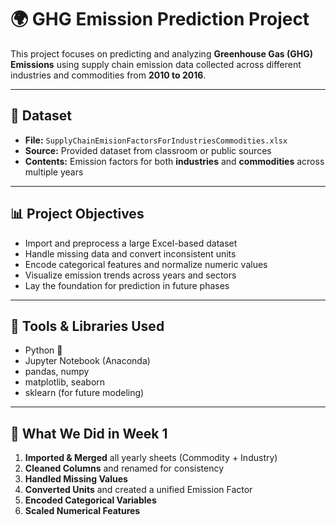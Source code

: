 # 🌍 GHG Emission Prediction Project

This project focuses on predicting and analyzing **Greenhouse Gas (GHG) Emissions** using supply chain emission data collected across different industries and commodities from **2010 to 2016**.

---

## 📁 Dataset

- **File:** `SupplyChainEmisionFactorsForIndustriesCommodities.xlsx`
- **Source:** Provided dataset from classroom or public sources
- **Contents:** Emission factors for both **industries** and **commodities** across multiple years

---

## 📊 Project Objectives

- Import and preprocess a large Excel-based dataset
- Handle missing data and convert inconsistent units
- Encode categorical features and normalize numeric values
- Visualize emission trends across years and sectors
- Lay the foundation for prediction in future phases

---

## 🧰 Tools & Libraries Used

- Python 🐍
- Jupyter Notebook (Anaconda)
- pandas, numpy
- matplotlib, seaborn
- sklearn (for future modeling)

---

## 🧪 What We Did in Week 1

1. **Imported & Merged** all yearly sheets (Commodity + Industry)
2. **Cleaned Columns** and renamed for consistency
3. **Handled Missing Values**
4. **Converted Units** and created a unified Emission Factor
5. **Encoded Categorical Variables**
6. **Scaled Numerical Features**


